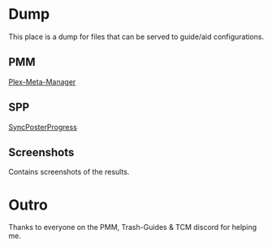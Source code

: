 # Dump

This place is a dump for files that can be served to guide/aid configurations.

## PMM

[Plex-Meta-Manager](https://metamanager.wiki/en/develop/)

## SPP

[SyncPosterProgress](https://github.com/MrZablah/SyncPosterProcess)

## Screenshots

Contains screenshots of the results.

# Outro

Thanks to everyone on the PMM, Trash-Guides & TCM discord for helping me.
